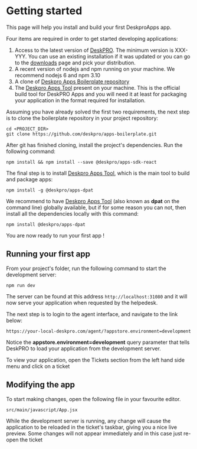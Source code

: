 # Getting started

This page will help you install and build your first DeskproApps app.

Four items are required in order to get started developing applications:

1. Access to the latest version of [DeskPRO](https://www.deskpro.com/). The minimum version is XXX-YYY. You can use an existing installation if it was updated
or you can go to the [downloads]((https://support.deskpro.com/en/downloads)) page and pick your distribution.
2. A recent version of nodejs and npm running on your machine. We recommend nodejs 6 and npm 3.10
3. A clone of [Deskpro Apps Boilerplate repository](https://github.com/deskpro/apps-boilerplate)
4. The [Deskpro Apps Tool](https://github.com/deskpro/apps-dpat) present on your machine. This is the official build tool for DeskPRO Apps and you will need it at least for packaging your application in the format required for installation.

Assuming you have already solved the first two requirements, the next step is to clone the boilerplate repository in your project repository:
   
    cd <PROJECT_DIR>
    git clone https://github.com/deskpro/apps-boilerplate.git   

After git has finished cloning, install the project's dependencies. Run the following command:  

    npm install && npm install --save @deskpro/apps-sdk-react

The final step is to install [Deskpro Apps Tool](https://github.com/deskpro/apps-dpat), which is the main tool to build and package apps:

    npm install -g @deskpro/apps-dpat
    
We recommend to have [Deskpro Apps Tool](https://github.com/deskpro/apps-dpat) (also known as **dpat** on the command line) globally available, but if for some reason you can not, then install all the dependencies locally with this command:

    npm install @deskpro/apps-dpat

You are now ready to run your first app !

## Running your first app

From your project's folder, run the following command to start the development server:    
    
    npm run dev    
    
The server can be found at this address `http://localhost:31080` and it will now serve your application when requested by the helpedesk.    
    
The next step is to login to the agent interface, and navigate to the link below: 
    
    https://your-local-deskpro.com/agent/?appstore.environment=development    
    
Notice the **appstore.environment=development** query parameter that tells DeskPRO to load your application from the development server.
    
To view your application, open the Tickets section from the left hand side menu and click on a ticket
    

## Modifying the app

To start making changes, open the following file in  your favourite editor.
 
    src/main/javascript/App.jsx
    
While the development server is running, any change will cause the application to be reloaded in the ticket's taskbar, giving 
you a nice live preview. Some changes will not appear immediately and in this case just re-open the ticket

